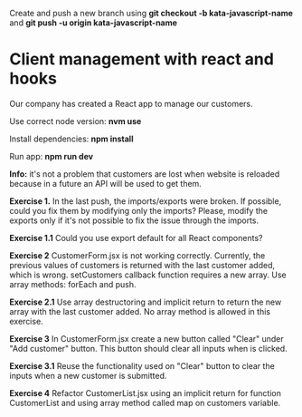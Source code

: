 Create and push a new branch using **git checkout -b kata-javascript-name** and **git push -u origin kata-javascript-name**

# **Client management with react and hooks**

Our company has created a React app to manage our customers.

Use correct node version: **nvm use**

Install dependencies: **npm install**

Run app: **npm run dev**

**Info:** it's not a problem that customers are lost when website is reloaded because in a future an API will be used to get them.

**Exercise 1.**
In the last push, the imports/exports were broken. If possible, could you fix them by modifying only the imports? Please, modify the exports only if it's not possible to fix the issue through the imports.

**Exercise 1.1**
Could you use export default for all React components?

**Exercise 2**
CustomerForm.jsx is not working correctly. Currently, the previous values of customers is returned with the last customer added, which is wrong. setCustomers callback function requires a new array. Use array methods: forEach and push.  

**Exercise 2.1**
Use array destructoring and implicit return to return the new array with the last customer added. No array method is allowed in this exercise.

**Exercise 3**
In CustomerForm.jsx create a new button called "Clear" under "Add customer" button. This button should clear all inputs when is clicked.

**Exercise 3.1**
Reuse the functionality used on "Clear" button to clear the inputs when a new customer is submitted.

**Exercise 4**
Refactor CustomerList.jsx using an implicit return for function CustomerList and using array method called map on customers variable.
